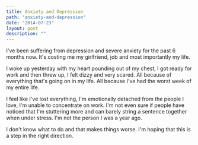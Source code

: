 ```yaml
---
title: Anxiety and Depression
path: "anxiety-and-depression"
date: "2014-07-23"
layout: post
description: ""
---
```

I've been suffering from depression and severe anxiety for the past 6 months now. It's costing me my girlfriend, job and most importantly my life.

I woke up yesterday with my heart pounding out of my chest, I got ready for work and then threw up, I felt dizzy and very scared. All because of everything that's going on in my life. All because I've had the worst week of my entire life.

I feel like I've lost everything, I'm emotionally detached from the people I love, I'm unable to concentrate on work. I'm not even sure if people have noticed that I'm stuttering more and can barely string a sentence together when under stress. I'm not the person I was a year ago.

I don't know what to do and that makes things worse. I'm hoping that this is a step in the right direction.

